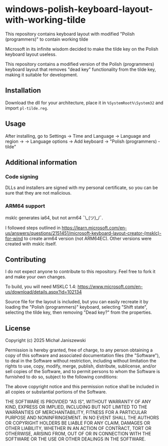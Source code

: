 # windows-polish-keyboard-layout-with-working-tilde
This repository contains keyboard layout with modified "Polish (programmers)" to contain working tilde

Microsoft in its infinite wisdom decided to make the tilde key on the Polish keyboard layout useless.

This repository contains a modified version of the Polish (programmers) keyboard layout that removes "dead key" functionality from the tilde key, making it suitable for development.

## Installation

Download the dll for your architecture, place it in `%SystemRoot%\System32` and import `pl-tilde.reg`.

## Usage

After installing, go to Settings -> Time and Language -> Language and region -> <click ellipsis on your desired language> -> Language options -> Add keyboard -> "Polish (programmers) - tilde"

## Additional information

### Code signing

DLLs and installers are signed with my personal certificate, so you can be sure that they are not malicious.

### ARM64 support

msklc generates ia64, but not arm64 ¯\\\_(ツ)\_/¯.

I followed steps outlined in https://learn.microsoft.com/en-us/answers/questions/2151451/microsoft-keyboard-layout-creator-(msklc)-for-wind to create arm64 version (not ARM64EC). Other versions were created with msklc itself.

## Contributing

I do not expect anyone to contribute to this repository. Feel free to fork it and make your own changes.

To build, you will need MSKLC 1.4: https://www.microsoft.com/en-us/download/details.aspx?id=102134

Source file for the layout is included, but you can easily recreate it by loading the "Polish (programmers)" keyboard, selecting "Shift state", selecting the tilde key, then removing "Dead key?" from the properties.

## License

Copyright (c) 2025 Michał Janiszewski

Permission is hereby granted, free of charge, to any person obtaining a copy of this software and associated documentation files (the "Software"), to deal in the Software without restriction, including without limitation the rights to use, copy, modify, merge, publish, distribute, sublicense, and/or sell copies of the Software, and to permit persons to whom the Software is furnished to do so, subject to the following conditions:

The above copyright notice and this permission notice shall be included in all copies or substantial portions of the Software.

THE SOFTWARE IS PROVIDED "AS IS", WITHOUT WARRANTY OF ANY KIND, EXPRESS OR IMPLIED, INCLUDING BUT NOT LIMITED TO THE WARRANTIES OF MERCHANTABILITY, FITNESS FOR A PARTICULAR PURPOSE AND NONINFRINGEMENT. IN NO EVENT SHALL THE AUTHORS OR COPYRIGHT HOLDERS BE LIABLE FOR ANY CLAIM, DAMAGES OR OTHER LIABILITY, WHETHER IN AN ACTION OF CONTRACT, TORT OR OTHERWISE, ARISING FROM, OUT OF OR IN CONNECTION WITH THE SOFTWARE OR THE USE OR OTHER DEALINGS IN THE SOFTWARE.
